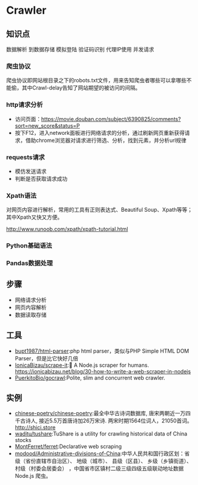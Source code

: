 # Crawler

## 知识点

数据解析
到数据存储
模拟登陆
验证码识别
代理IP使用
并发请求

### 爬虫协议

爬虫协议即网站根目录之下的robots.txt文件，用来告知爬虫者哪些可以拿哪些不能偷，其中Crawl-delay告知了网站期望的被访问的间隔。

### http请求分析

* 访问页面：https://movie.douban.com/subject/6390825/comments?sort=new_score&status=P
* 按下F12，进入network面板进行网络请求的分析，通过刷新网页重新获得请求，借助chrome浏览器对请求进行筛选、分析，找到元素，并分析url规律

### requests请求

* 模仿发送请求
* 判断是否获取请求成功

### Xpath语法

对网页内容进行解析，常用的工具有正则表达式、Beautiful Soup、Xpath等等；其中Xpath又快又方便。

http://www.runoob.com/xpath/xpath-tutorial.html

### Python基础语法

### Pandas数据处理

## 步骤

* 网络请求分析
* 网页内容解析
* 数据读取存储

## 工具

* [bupt1987/html-parser](https://github.com/bupt1987/html-parser):php html parser，类似与PHP Simple HTML DOM Parser，但是比它快好几倍
* [IonicaBizau/scrape-it](https://github.com/IonicaBizau/scrape-it):🔮 A Node.js scraper for humans.  https://ionicabizau.net/blog/30-how-to-write-a-web-scraper-in-nodejs
* [PuerkitoBio/gocrawl](https://github.com/PuerkitoBio/gocrawl):Polite, slim and concurrent web crawler.

## 实例

* [chinese-poetry/chinese-poetry](https://github.com/chinese-poetry/chinese-poetry):最全中华古诗词数据库, 唐宋两朝近一万四千古诗人, 接近5.5万首唐诗加26万宋诗. 两宋时期1564位词人，21050首词。 http://shici.store
* [waditu/tushare](https://github.com/waditu/tushare):TuShare is a utility for crawling historical data of China stocks
* [MontFerret/ferret](https://github.com/MontFerret/ferret):Declarative web scraping
* [modood/Administrative-divisions-of-China](https://github.com/modood/Administrative-divisions-of-China):中华人民共和国行政区划：省级（省份直辖市自治区）、 地级（城市）、 县级（区县）、 乡级（乡镇街道）、 村级（村委会居委会） ，中国省市区镇村二级三级四级五级联动地址数据 Node.js 爬虫。
